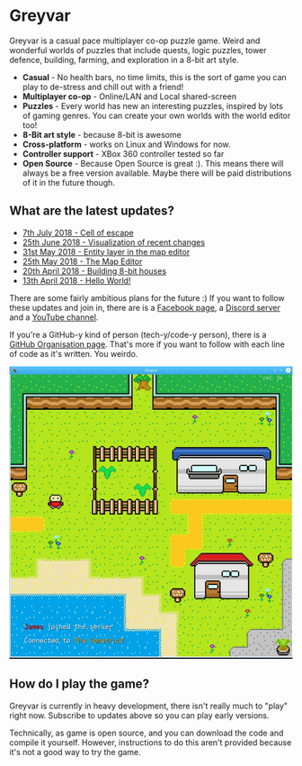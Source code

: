 # Greyvar

Greyvar is a casual pace multiplayer co-op puzzle game. Weird and wonderful worlds of puzzles that include quests, logic puzzles, tower defence, building, farming, and exploration in a 8-bit art style.

* **Casual** - No health bars, no time limits, this is the sort of game you can
  play to de-stress and chill out with a friend!
* **Multiplayer co-op** - Online/LAN and Local shared-screen
* **Puzzles** - Every world has new an interesting puzzles, inspired by lots of
  gaming genres. You can create your own worlds with the world editor too!
* **8-Bit art style** - because 8-bit is awesome
* **Cross-platform** - works on Linux and Windows for now.
* **Controller support** - XBox 360 controller tested so far
* **Open Source** - Because Open Source is great :). This means there will always be a free version available. Maybe there will be paid distributions of it in the future though.

## What are the latest updates?

* [7th July 2018 - Cell of escape](2018-07-07.md)
* [25th June 2018 - Visualization of recent changes](2018-06-25.md)
* [31st May 2018 - Entity layer in the map editor](2018-05-31.md)
* [25th May 2018 - The Map Editor](2018-05-25.md)
* [20th April 2018 - Building 8-bit houses](2018-04-20.md)
* [13th April 2018 - Hello World!](2018-04-13.md)

There are some fairly ambitious plans for the future :) If you want to follow these updates and join in, there are is a [Facebook page](https://www.facebook.com/greyvar.game/), a [Discord server](https://discord.gg/dwGJuy8) and a [YouTube channel](https://www.youtube.com/channel/UCGbGSSWiiFeUS36oESY02iw).

If you're a GitHub-y kind of person (tech-y/code-y person), there is a [GitHub Organisation page](http://github.com/greyvar). That's more if you want to follow with each line of code as it's written. You weirdo.

![2018-04-13.jpg](https://github.com/Greyvar/media/raw/master/screenshots/2018-04-13.jpg)

## How do I play the game?

Greyvar is currently in heavy development, there isn't really much to "play" right now. Subscribe to updates above so you can play early versions.

Technically, as game is open source, and you can download the code and compile it yourself. However, instructions to do this aren't provided because it's not a good way to try the game. 

